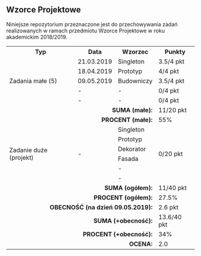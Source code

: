 ## Wzorce Projektowe

Niniejsze repozytorium przeznaczone jest do przechowywania
zadań realizowanych w ramach przedmiotu Wzorce Projektowe
w roku akademickim 2018/2019.

<table>
  <tr>
    <th>Typ</th>
    <th>Data</th>
    <th>Wzorzec</th>
    <th>Punkty</th>
  </tr>
  <tr>
    <td rowspan="5">Zadania małe (5)</td>
    <td>21.03.2019</td>
    <td>Singleton</td>
    <td>3.5/4 pkt</td>
  </tr>
  <tr>
    <td>18.04.2019</td>
    <td>Prototyp</td>
    <td>4/4 pkt</td>
  </tr>
  <tr>
    <td>09.05.2019</td>
    <td>Budowniczy</td>
    <td>3.5/4 pkt</td>
  </tr>
  <tr>
    <td>-</td>
    <td>-</td>
    <td>0/4 pkt</td>
  </tr>
  <tr>
    <td>-</td>
    <td>-</td>
    <td>0/4 pkt</td>
  </tr>
  <tr>
    <td colspan="3" align="right"><b>SUMA (małe):</b></td>
    <td>11/20 pkt</td>
  </tr>
  <tr>
    <td colspan="3" align="right"><b>PROCENT (małe):</b></td>
    <td>55%</td>
  </tr>
  <tr>
    <td rowspan="6">
      Zadanie duże (projekt)
    </td>
    <td rowspan="6">-</td>
    <td>Singleton</td>
    <td rowspan="6">0/20 pkt</td>
  </tr>
  <tr>
    <td>Prototyp</td>
  </tr>
  <tr>
    <td>Dekorator</td>
  </tr>
  <tr>
    <td>Fasada</td>
  </tr>
  <tr>
    <td>-</td>
  </tr>
  <tr>
    <td>-</td>
  </tr>
  <tr>
    <td colspan="3" align="right"><b>SUMA (ogółem):</b></td>
    <td>11/40 pkt</td>
  </tr>
  <tr>
    <td colspan="3" align="right"><b>PROCENT (ogółem):</b></td>
    <td>27.5%</td>
  </tr>
  <tr>
    <td colspan="3" align="right"><b>OBECNOŚĆ (na dzień 09.05.2019):</b></td>
    <td>2.6 pkt</td>
  </tr>
  <tr>
    <td colspan="3" align="right"><b>SUMA (+obecność):</b></td>
    <td>13.6/40 pkt</td>
  </tr>
  <tr>
    <td colspan="3" align="right"><b>PROCENT (+obecność):</b></td>
    <td>34%</td>
  </tr>
  <tr>
    <td colspan="3" align="right"><b>OCENA:</b></td>
    <td>2.0</td>
  </tr>
</table>
